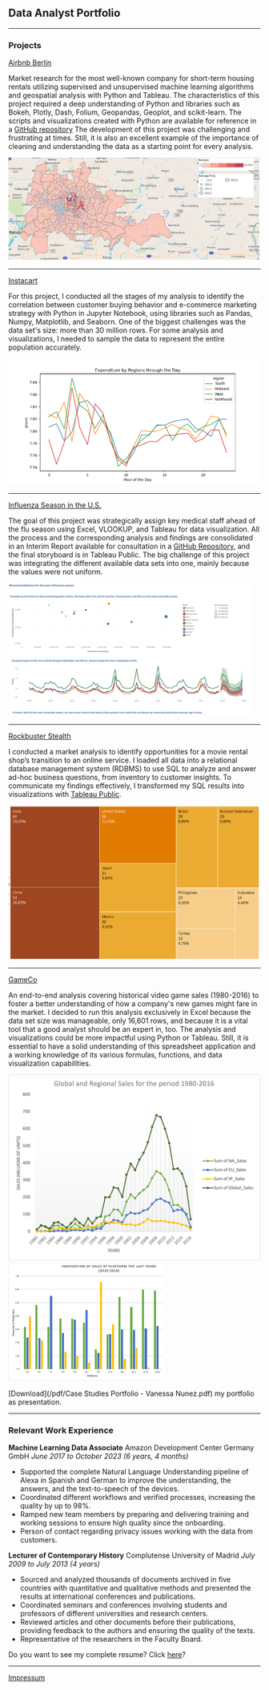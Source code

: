 ## Data Analyst Portfolio

---

### Projects

[Airbnb Berlin](https://public.tableau.com/views/AirbnbBerlin_17090407314950/AirbnbBerlin?:language=es-ES&:sid=&:display_count=n&:origin=viz_share_link)

Market research for the most well-known company for short-term housing rentals utilizing supervised and unsupervised machine learning algorithms and geospatial analysis with Python and Tableau.
The characteristics of this project required a deep understanding of Python and libraries such as Bokeh, Plotly, Dash, Folium, Geopandas, Geoplot, and scikit-learn. The scripts and visualizations created with Python are available for reference in a [GitHub repository](https://github.com/VaNuPe/Geospatial_Analysis_Project)
The development of this project was challenging and frustrating at times. Still, it is also an excellent example of the importance of cleaning and understanding the data as a starting point for every analysis.   

<img src="Images/airbnb_map.png"/>

---
[Instacart](https://github.com/VaNuPe/Ecommerce_Buying_Patterns_Project)

For this project, I conducted all the stages of my analysis to identify the correlation between customer buying behavior and e-commerce marketing strategy with Python in Jupyter Notebook, using libraries such as Pandas, Numpy, Matplotlib, and Seaborn. 
One of the biggest challenges was the data set's size: more than 30 million rows. For some analysis and visualizations, I needed to sample the data to represent the entire population accurately.

<img src="Images/ic_line_region_hour.png?raw=true"/>

---
[Influenza Season in the U.S.](https://public.tableau.com/views/RecommendationsfortheInfluenzaSeasoninU_S_/StaffPlan?:language=es-ES&:sid=&:display_count=n&:origin=viz_share_link)

The goal of this project was strategically assign key medical staff ahead of the flu season using Excel, VLOOKUP, and Tableau for data visualization. All the process and the corresponding analysis and findings are consolidated in an Interim Report available for consultation in a [GitHub Repository](https://github.com/VaNuPe/Staffing_Distribution), and the final storyboard is in Tableau Public.
The big challenge of this project was integrating the different available data sets into one, mainly because the values were not uniform.

<img src="Images/influenza.png?raw=true"/>

---
[Rockbuster Stealth](https://github.com/VaNuPe/Market_Research_Project)

I conducted a market analysis to identify opportunities for a movie rental shop’s transition to an online service. I loaded all data into a relational database management system (RDBMS) to use SQL to analyze and answer ad-hoc business questions, from inventory to customer insights. To communicate my findings effectively, I transformed my SQL results into visualizations with [Tableau Public](https://public.tableau.com/views/RockbusterMarket/Story1?:language=es-ES&:sid=&:display_count=n&:origin=viz_share_link).

<img src="Images/Rockbuster_Treemap.png?raw=true"/>

---
[GameCo](https://github.com/VaNuPe/Video_Game_Popularity)

An end-to-end analysis covering historical video game sales (1980-2016) to foster a better understanding of how a company's new games might fare in the market. I decided to run this analysis exclusively in Excel because the data set size was manageable, only 16,601 rows, and because it is a vital tool that a good analyst should be an expert in, too. The analysis and visualizations could be more impactful using Python or Tableau. Still, it is essential to have a solid understanding of this spreadsheet application and a working knowledge of its various formulas, functions, and data visualization capabilities. 

<img src="Images/GameCO_Global&Regional_Sales.png?raw=true"/><img src="Images/GameCo_Platforms.png?raw=true"/>


[Download](/pdf/Case Studies Portfolio - Vanessa Nunez.pdf) my portfolio as presentation.

---

### Relevant Work Experience

**Machine Learning Data Associate**
Amazon Development Center Germany GmbH
_June 2017 to October 2023 (6 years, 4 months)_
- Supported the complete Natural Language Understanding pipeline of Alexa in Spanish and German to improve the understanding, the answers, and the text-to-speech of the devices. 
- Coordinated different workflows and verified processes, increasing the quality by up to 98%.
- Ramped new team members by preparing and delivering training and working sessions to ensure high quality since the onboarding. 
- Person of contact regarding privacy issues working with the data from customers. 

**Lecturer of Contemporary History**
Complutense University of Madrid
_July 2009 to July 2013 (4 years)_
- Sourced and analyzed thousands of documents archived in five countries with quantitative and qualitative methods and presented the results at international conferences and publications.  
- Coordinated seminars and conferences involving students and professors of different universities and research centers. 
- Reviewed articles and other documents before their publications, providing feedback to the authors and ensuring the quality of the texts. 
- Representative of the researchers in the Faculty Board.

Do you want to see my complete resume? Click [here](/pdf/Resume_VanessaNunez_DataAnalyst.pdfResume_VanessaNunez_DataAnalyst.pdf)? 

---

[Impressum](/pdf/Impressum.pdf)

